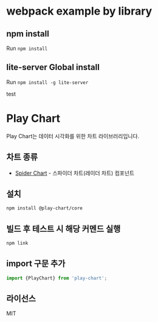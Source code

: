 # webpack example by library

## npm install

Run `npm install`

## lite-server Global install

Run `npm install -g lite-server`

test

# Play Chart

Play Chart는 데이터 시각화를 위한 차트 라이브러리입니다.

## 차트 종류

- [Spider Chart](docs/spider-chart.md) - 스파이더 차트(레이더 차트) 컴포넌트

## 설치

```bash
npm install @play-chart/core
```

## 빌드 후 테스트 시 해당 커멘드 실행
```bash
npm link
```

## import 구문 추가
```typescript
import {PlayChart} from 'play-chart';
```


## 라이선스

MIT
